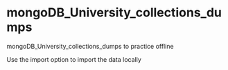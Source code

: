 # mongoDB_University_collections_dumps
mongoDB_University_collections_dumps to practice offline

Use the import option to import the data locally
